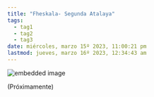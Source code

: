 ```yaml
---
title: "Fheskala- Segunda Atalaya"
tags:
  - tag1
  - tag2
  - tag3
date: miércoles, marzo 15º 2023, 11:00:21 pm
lastmod: jueves, marzo 16º 2023, 12:34:43 am
---
```


![embedded image](https://assets.legendkeeper.com/db08b251-6032-447d-bb4a-01c2476e668d.jpg "Attachment")

(Próximamente)